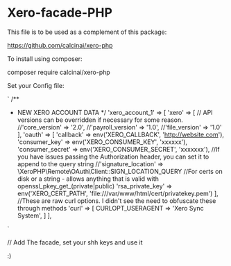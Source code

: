 # Xero-facade-PHP

This file is to be used as a complement of this package:

https://github.com/calcinai/xero-php

To install using composer:

composer require calcinai/xero-php

Set your Config file:

`
/**
 * NEW XERO ACCOUNT DATA
 */
'xero_account_1' => [
    'xero' => [
        // API versions can be overridden if necessary for some reason.
        //'core_version'     => '2.0',
        //'payroll_version'  => '1.0',
        //'file_version'     => '1.0'
    ],
    'oauth' => [
        'callback'          => env('XERO_CALLBACK', 'http://website.com'),
        'consumer_key'      => env('XERO_CONSUMER_KEY', 'xxxxxx'),
        'consumer_secret'   => env('XERO_CONSUMER_SECRET', 'xxxxxxx'),
        //If you have issues passing the Authorization header, you can set it to append to the query string
        //'signature_location'    => \XeroPHP\Remote\OAuth\Client::SIGN_LOCATION_QUERY
        //For certs on disk or a string - allows anything that is valid with openssl_pkey_get_(private|public)
        'rsa_private_key'  => env('XERO_CERT_PATH', 'file:///var/www/html/cert/privatekey.pem')
    ],
    //These are raw curl options.  I didn't see the need to obfuscate these through methods
    'curl' => [
        CURLOPT_USERAGENT   => 'Xero Sync System',
    ]
],


`

// Add The facade, set your shh keys and use it

:)

